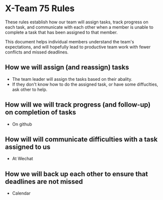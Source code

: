 # X-Team 75 Rules

These rules establish how our team will assign tasks,
track progress on each task, and communicate with each other 
when a member is unable to complete a task that has been assigned to that member.

This document helps individual members understand the team's expectations,
and will hopefully lead to productive team work with fewer conflicts
and missed deadlines.

## How we will assign (and reassign) tasks
  * The team leader will assign the tasks based on their abality.
  * If they don't know how to do the assigned task, or have some diffuclties, ask other to help.


## How will we will track progress (and follow-up) on completion of tasks
  * On github


## How will will communicate difficulties with a task assigned to us
  * At Wechat



## How we will back up each other to ensure that deadlines are not missed
  * Calendar 




